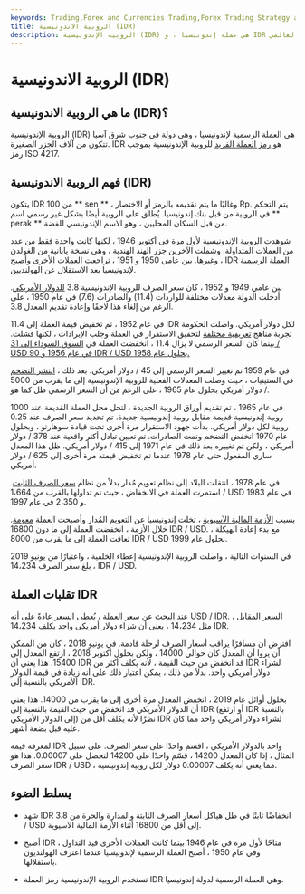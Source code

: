 ```yaml
---
keywords: Trading,Forex and Currencies Trading,Forex Trading Strategy and Education,Strategy and Education
title: الروبية الاندونيسية (IDR)
description: الروبية الإندونيسية (IDR) هي عملة إندونيسيا ، و IDR هو رمز العملة الفريد المخصص لها في سوق الصرف الأجنبي العالمي.
---
```


# الروبية الاندونيسية (IDR)
## ما هي الروبية الاندونيسية (IDR)؟

الروبية الإندونيسية (IDR) هي العملة الرسمية لإندونيسيا ، وهي دولة في جنوب شرق آسيا تتكون من آلاف الجزر الصغيرة. IDR هو [رمز العملة الفريد](/isocurrencycode) للروبية الإندونيسية بموجب رمز ISO 4217.

## فهم الروبية الاندونيسية (IDR)

يتكون IDR من 100 ** sen ** ، وغالبًا ما يتم تقديمه بالرمز أو الاختصار Rp. يتم التحكم في الروبية من قبل بنك إندونيسيا. يُطلق على الروبية أيضًا بشكل غير رسمي اسم ** perak ** من قبل السكان المحليين ، وهو الاسم الإندونيسي للفضة.

شوهدت الروبية الإندونيسية لأول مرة في أكتوبر 1946 ، لكنها كانت واحدة فقط من عدد من العملات المتداولة. وشملت الآخرين جزر الهند الهندية ، وهي نسخة يابانية من الغولدن ، وغيرها. بين عامي 1950 و 1951 ، تراجعت العملات الأخرى وأصبح IDR العملة الرسمية لإندونيسيا بعد الاستقلال عن الهولنديين.

بين عامي 1949 و 1952 ، كان سعر الصرف للروبية الإندونيسية 3.8 [للدولار الأمريكي](/usd-united-states-dollar). أدخلت الدولة معدلات مختلفة للواردات (11.4) والصادرات (7.6) في عام 1950 ، على الرغم من إلغاء هذا لاحقًا وإعادة تقديم المعدل 3.8.

في عام 1952 ، تم تخفيض قيمة العملة إلى 11.4 IDR لكل دولار أمريكي. واصلت الحكومة تجربة مناهج [تعريفية مختلفة](/tariff) لتحقيق الاستقرار في العملة وجلب الإيرادات ، لكنها فشلت. بينما كان السعر الرسمي لا يزال 11.4 ، انخفضت العملة في [السوق السوداء إلى 31 / USD في عام 1956 و 90 IDR / USD بحلول عام 1958.](/blackmarket)

في عام 1959 تم تغيير السعر الرسمي إلى 45 / دولار أمريكي. بعد ذلك ، [انتشر التضخم](/inflation) في الستينيات ، حيث وصلت المعدلات الفعلية للروبية الإندونيسية إلى ما يقرب من 5000 / دولار أمريكي بحلول عام 1965 ، على الرغم من أن السعر الرسمي ظل كما هو.

في عام 1965 ، تم تقديم أوراق الروبية الجديدة ، لتحل محل العملة القديمة عند 1000 روبية إندونيسية قديمة مقابل روبية إندونيسية جديدة. تم تحديد سعر الصرف عند 0.25 روبية لكل دولار أمريكي. بدأت جهود الاستقرار مرة أخرى تحت قيادة سوهارتو ، وبحلول عام 1970 انخفض التضخم ونمت الصادرات. تم تعيين تبادل أكثر واقعية عند 378 / دولار أمريكي ، ولكن تم تغييره بعد ذلك في عام 1971 إلى 415 / دولار أمريكي. ظل هذا المعدل ساري المفعول حتى عام 1978 عندما تم تخفيض قيمته مرة أخرى إلى 625 / دولار أمريكي.

في عام 1978 ، انتقلت البلاد إلى نظام تعويم مُدار بدلاً من نظام [سعر الصرف الثابت](/fixedexchangerate). استمرت العملة في الانخفاض ، حيث تم تداولها بالقرب من 1،664 / USD في عام 1983 و 2،350 في عام 1997.

بسبب [الأزمة المالية الآسيوية](/asian-financial-crisis) ، تخلت إندونيسيا عن التعويم المُدار وأصبحت العملة [معومة](/floatingexchangerate). خلال الأزمة ، انخفضت العملة إلى ما دون 16800 IDR / USD. مع بدء إعادة الهيكلة ، تعافت العملة إلى ما يقرب من 8000 IDR / USD بحلول عام 1999.

في السنوات التالية ، واصلت الروبية الإندونيسية إعطاء الخلفية ، واعتبارًا من يونيو 2019 ، بلغ سعر الصرف 14،234 IDR / USD.

## تقلبات العملة IDR

عند البحث عن [سعر العملة](/currencypair) ، يُعطى السعر عادةً على أنه USD / IDR. السعر المقابل ، مثل 14،234 ، يعني أن شراء دولار أمريكي واحد يكلف 14،234 IDR.

افترض أن مسافرًا يراقب أسعار الصرف لرحلة قادمة. في يونيو 2018 ، كان من الممكن أن يروا أن المعدل كان حوالي 14000 ، ولكن بحلول أكتوبر 2018 ، ارتفع المعدل إلى 15400. هذا يعني أن IDR قد انخفض من حيث القيمة ، لأنه يكلف أكثر من IDR لشراء دولار أمريكي واحد. بدلاً من ذلك ، يمكن اعتبار ذلك على أنه زيادة في قيمة الدولار الأمريكي بالنسبة إلى IDR.

بحلول أوائل عام 2019 ، انخفض المعدل مرة أخرى إلى ما يقرب من 14000. هذا يعني أن الدولار الأمريكي قد انخفض من حيث القيمة بالنسبة إلى IDR (أو ارتفع IDR بالنسبة إلى الدولار الأمريكي) نظرًا لأنه يكلف أقل من IDR لشراء دولار أمريكي واحد مما كان عليه قبل بضعة أشهر.

لمعرفة قيمة IDR واحد بالدولار الأمريكي ، اقسم واحدًا على سعر الصرف. على سبيل المثال ، إذا كان المعدل 14200 ، قسّم واحدًا على 14200 لتحصل على 0.00007. هذا هو سعر الصرف IDR / USD ، مما يعني أنه يكلف 0.00007 دولار لكل روبية إندونيسية.

## يسلط الضوء

- شهد IDR انخفاضًا ثابتًا في ظل هياكل أسعار الصرف الثابتة والمدارة والحرة من 3.8 / USD إلى أقل من 16800 أثناء الأزمة المالية الآسيوية.

- أصبح IDR متاحًا لأول مرة في عام 1946 بينما كانت العملات الأخرى قيد التداول ، وفي عام 1950 ، أصبح العملة الرسمية لإندونيسيا عندما اعترف الهولنديون باستقلالها.

- تستخدم الروبية الإندونيسية رمز العملة IDR وهي العملة الرسمية لدولة إندونيسيا.

